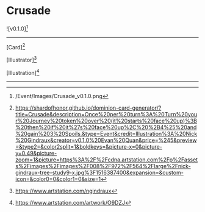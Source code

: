# Crusade

![v0.1.0][^v0.1.0]

---

[Card][^Card]

[Illustrator][^Illustrator]

[Illustration][^Illustration]

---

[^v0.1.0]: /Event/Images/Crusade_v0.1.0.png
[^Card]: https://shardofhonor.github.io/dominion-card-generator/?title=Crusade&description=Once%20per%20turn%3A%20Turn%20your%20Journey%20token%20over%20(it%20starts%20face%20up)%3B%20then%20if%20it%27s%20face%20up%2C%20%2B4%25%20and%20gain%203%20Spoils.&type=Event&credit=Illustration%3A%20Nick%20Gindraux&creator=v0.1.0%20Evan%20Quan&price=%245&preview=&type2=&color2split=1&boldkeys=&picture-x=0&picture-y=0.49&picture-zoom=1&picture=https%3A%2F%2Fcdna.artstation.com%2Fp%2Fassets%2Fimages%2Fimages%2F008%2F972%2F564%2Flarge%2Fnick-gindraux-tree-study9-x.jpg%3F1516387400&expansion=&custom-icon=&color0=0&color1=0&size=1
[^Illustrator]: https://www.artstation.com/ngindraux
[^Illustration]: https://www.artstation.com/artwork/O9DZJ
